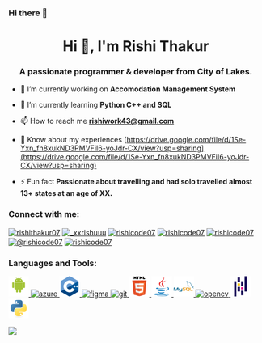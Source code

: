 ### Hi there 👋
<h1 align="center">Hi 👋, I'm Rishi Thakur</h1>
<h3 align="center">A passionate programmer & developer from City of Lakes.</h3>

- 🔭 I’m currently working on **Accomodation Management System**

- 🌱 I’m currently learning **Python C++ and SQL**

- 📫 How to reach me **rishiwork43@gmail.com**

- 📄 Know about my experiences [https://drive.google.com/file/d/1Se-Yxn_fn8xukND3PMVFiI6-yoJdr-CX/view?usp=sharing](https://drive.google.com/file/d/1Se-Yxn_fn8xukND3PMVFiI6-yoJdr-CX/view?usp=sharing)

- ⚡ Fun fact **Passionate about travelling and had solo travelled almost 13+ states at an age of XX.**

<h3 align="left">Connect with me:</h3>
<p align="left">
<a href="https://linkedin.com/in/rishithakur07" target="blank"><img align="center" src="https://raw.githubusercontent.com/rahuldkjain/github-profile-readme-generator/master/src/images/icons/Social/linked-in-alt.svg" alt="rishithakur07" height="30" width="40" /></a>
<a href="https://instagram.com/_xxrishuuu" target="blank"><img align="center" src="https://raw.githubusercontent.com/rahuldkjain/github-profile-readme-generator/master/src/images/icons/Social/instagram.svg" alt="_xxrishuuu" height="30" width="40" /></a>
<a href="https://www.codechef.com/users/rishicode07" target="blank"><img align="center" src="https://cdn.jsdelivr.net/npm/simple-icons@3.1.0/icons/codechef.svg" alt="rishicode07" height="30" width="40" /></a>
<a href="https://www.hackerrank.com/rishicode07" target="blank"><img align="center" src="https://raw.githubusercontent.com/rahuldkjain/github-profile-readme-generator/master/src/images/icons/Social/hackerrank.svg" alt="rishicode07" height="30" width="40" /></a>
<a href="https://www.leetcode.com/rishicode07" target="blank"><img align="center" src="https://raw.githubusercontent.com/rahuldkjain/github-profile-readme-generator/master/src/images/icons/Social/leet-code.svg" alt="rishicode07" height="30" width="40" /></a>
<a href="https://www.hackerearth.com/@rishicode07" target="blank"><img align="center" src="https://raw.githubusercontent.com/rahuldkjain/github-profile-readme-generator/master/src/images/icons/Social/hackerearth.svg" alt="@rishicode07" height="30" width="40" /></a>
<a href="https://auth.geeksforgeeks.org/user/rishicode07" target="blank"><img align="center" src="https://raw.githubusercontent.com/rahuldkjain/github-profile-readme-generator/master/src/images/icons/Social/geeks-for-geeks.svg" alt="rishicode07" height="30" width="40" /></a>
</p>

<h3 align="left">Languages and Tools:</h3>
<p align="left"> <a href="https://developer.android.com" target="_blank" rel="noreferrer"> <img src="https://raw.githubusercontent.com/devicons/devicon/master/icons/android/android-original-wordmark.svg" alt="android" width="40" height="40"/> </a> <a href="https://azure.microsoft.com/en-in/" target="_blank" rel="noreferrer"> <img src="https://www.vectorlogo.zone/logos/microsoft_azure/microsoft_azure-icon.svg" alt="azure" width="40" height="40"/> </a> <a href="https://www.w3schools.com/cpp/" target="_blank" rel="noreferrer"> <img src="https://raw.githubusercontent.com/devicons/devicon/master/icons/cplusplus/cplusplus-original.svg" alt="cplusplus" width="40" height="40"/> </a> <a href="https://www.figma.com/" target="_blank" rel="noreferrer"> <img src="https://www.vectorlogo.zone/logos/figma/figma-icon.svg" alt="figma" width="40" height="40"/> </a> <a href="https://git-scm.com/" target="_blank" rel="noreferrer"> <img src="https://www.vectorlogo.zone/logos/git-scm/git-scm-icon.svg" alt="git" width="40" height="40"/> </a> <a href="https://www.w3.org/html/" target="_blank" rel="noreferrer"> <img src="https://raw.githubusercontent.com/devicons/devicon/master/icons/html5/html5-original-wordmark.svg" alt="html5" width="40" height="40"/> </a> <a href="https://www.java.com" target="_blank" rel="noreferrer"> <img src="https://raw.githubusercontent.com/devicons/devicon/master/icons/java/java-original.svg" alt="java" width="40" height="40"/> </a> <a href="https://www.mysql.com/" target="_blank" rel="noreferrer"> <img src="https://raw.githubusercontent.com/devicons/devicon/master/icons/mysql/mysql-original-wordmark.svg" alt="mysql" width="40" height="40"/> </a> <a href="https://opencv.org/" target="_blank" rel="noreferrer"> <img src="https://www.vectorlogo.zone/logos/opencv/opencv-icon.svg" alt="opencv" width="40" height="40"/> </a> <a href="https://pandas.pydata.org/" target="_blank" rel="noreferrer"> <img src="https://raw.githubusercontent.com/devicons/devicon/2ae2a900d2f041da66e950e4d48052658d850630/icons/pandas/pandas-original.svg" alt="pandas" width="40" height="40"/> </a> <a href="https://www.python.org" target="_blank" rel="noreferrer"> <img src="https://raw.githubusercontent.com/devicons/devicon/master/icons/python/python-original.svg" alt="python" width="40" height="40"/> </a> </p>



![](https://leetcard.jacoblin.cool/rishicode07?cache=0)
